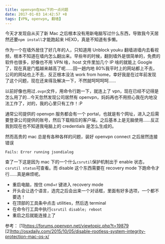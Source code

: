 ```yaml
---
title: openvpn在mac下的一点问题
date: 2017-01-03 14:42:57 +8
tags: [VPN, openvpn, 翻墙]
---
```


今天才发现自从买了新 Mac 之后根本没有用新电脑写过什么东西，导致我今天居然还要`npm install`才能跑起来 HEXO，真是不知道有多懒。

作为一个在墙外居住了好几年的人，只知道用 Unblock youku 翻墙进墙内去看视频，根本不知道在墙内怎么翻出来。早些年的时候，翻到墙外是很简单的，免费的软件也很多，好像也不用 VPN 啥，host 文件里加几个 IP 啥的就能上 Google 了，现在真是门槛越来越高了呢……回一趟内地 80%我平时上的网站都上不去，公司的网站也上不去，反正根本没法 work from home，幸好我是在过年前发现了这个问题，现在还来得及解决一下，不然就呵呵呵呵……

以前好像也用过`.ovpn`文件，用命令行跑一下，就连上了 vpn，现在已经不记得是怎么用了的…今天忽然发现公司居然有 openvpn，妈妈再也不用担心我在内地没法工作了，对的，我的心里只有工作！:P

通常公司提供的 openvpn 服务都会有一个 portal，也就是有个网址，进入之后需要登录公司提供的账号，然后下载相应的客户端，之后基本上是无脑使用……反正我到现在也不知道我电脑上的 credentials 是怎么生成的。

然而高贵的 mac 总是有各种各样的问题，装好 openvpn connect 之后居然连接错误

```
Fails: Error running jsondialog
```

查了一下这是因为 mac 下的一个什么`csrutil`保护机制出于 enable 状态，`csrutil status`可查看。而 disable 这个东西需要在 recovery mode 下跑命令才行……真是麻烦呢。

- 重启电脑，按住 cmd+r 键进入 recovery mode
- 开头会让选个语言，选完之后会出来一个对话框，里面有好多选项，一个都不要选！
- 在顶部的工具条中点击 utilities，然后选 terminal
- 在命令行工具中执行`csrutil disable; reboot`
- 重启之后就能连接上了

参考：
[1]https://forums.openvpn.net/viewtopic.php?t=19879
[2]http://osxdaily.com/2015/10/05/disable-rootless-system-integrity-protection-mac-os-x/
